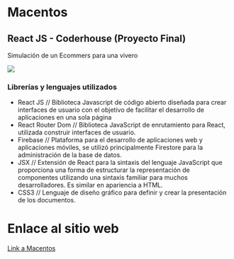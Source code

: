 # Macentos

##  React JS - Coderhouse (Proyecto Final)

Simulación de un Ecommers para una vivero


![](https://imgur.com/KuJJavt.gif)



### Librerías y lenguajes utilizados

-   React JS // Biblioteca Javascript de código abierto diseñada para crear interfaces de usuario con el objetivo de facilitar el desarrollo de aplicaciones en una sola página
-   React Router Dom // Biblioteca JavaScript de enrutamiento para React, utilizada construir interfaces de usuario.
-   Firebase // Plataforma para el desarrollo de aplicaciones web y aplicaciones móviles, se utilizó principalmente Firestore para la administración de la base de datos.
-   JSX // Extensión de React para la sintaxis del lenguaje JavaScript que proporciona una forma de estructurar la representación de componentes utilizando una sintaxis familiar para muchos desarrolladores. Es similar en apariencia a HTML.
-   CSS3 // Lenguaje de diseño gráfico para definir y crear la presentación de los documentos.


# Enlace al sitio web
[Link a Macentos](https://unrivaled-alfajores-3b99d6.netlify.app/)